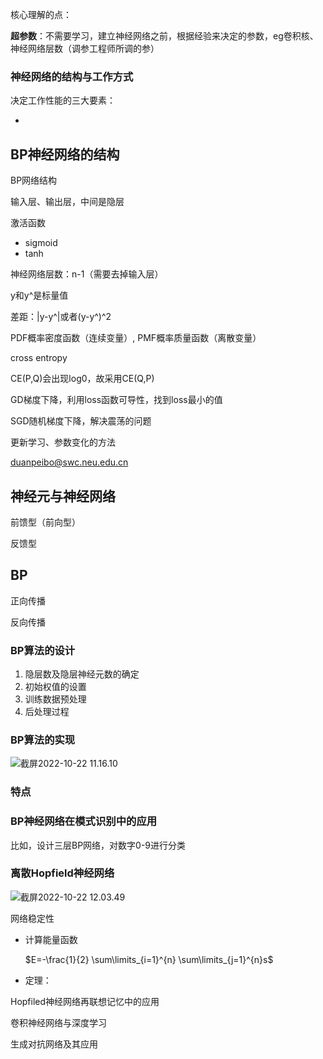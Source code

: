 核心理解的点：

**超参数**：不需要学习，建立神经网络之前，根据经验来决定的参数，eg卷积核、神经网络层数（调参工程师所调的参）

### 神经网络的结构与工作方式

决定工作性能的三大要素：

- 







## BP神经网络的结构

BP网络结构

输入层、输出层，中间是隐层



激活函数

- sigmoid
- tanh



神经网络层数：n-1（需要去掉输入层）



y和y^是标量值

差距：|y-y^|或者(y-y^)^2



PDF概率密度函数（连续变量）, PMF概率质量函数（离散变量）







cross entropy



CE(P,Q)会出现log0，故采用CE(Q,P)



GD梯度下降，利用loss函数可导性，找到loss最小的值

SGD随机梯度下降，解决震荡的问题





更新学习、参数变化的方法



duanpeibo@swc.neu.edu.cn





## 神经元与神经网络



前馈型（前向型）

反馈型





## BP

正向传播

反向传播



### BP算法的设计

1. 隐层数及隐层神经元数的确定
2. 初始权值的设置
3. 训练数据预处理
4. 后处理过程



### BP算法的实现

![截屏2022-10-22 11.16.10](https://xingqiu-tuchuang-1256524210.cos.ap-shanghai.myqcloud.com/3978/%E6%88%AA%E5%B1%8F2022-10-22%2011.16.10.png)



### 特点





### BP神经网络在模式识别中的应用



比如，设计三层BP网络，对数字0-9进行分类



### 离散Hopfield神经网络



![截屏2022-10-22 12.03.49](https://xingqiu-tuchuang-1256524210.cos.ap-shanghai.myqcloud.com/3978/%E6%88%AA%E5%B1%8F2022-10-22%2012.03.49.png)





网络稳定性

- 计算能量函数

  $E=-\frac{1}{2} \sum\limits_{i=1}^{n} \sum\limits_{j=1}^{n}s$

- 定理：



Hopfiled神经网络再联想记忆中的应用



卷积神经网络与深度学习



生成对抗网络及其应用

